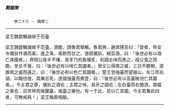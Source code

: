 

##### 戰國策
　　`卷二十三 ‧ 魏策二`

* * *

梁王魏嬰觴諸侯于范臺

梁王魏嬰觴諸侯于范臺。酒酣，請魯君舉觴。魯君興，避席擇言曰：「昔者，帝女令儀狄作酒而美，進之禹，禹飲而甘之，遂疏儀狄，絕旨酒，曰：『後世必有以酒亡其國者。』齊桓公夜半不嗛，易牙乃煎敖燔炙，和調五味而進之，桓公食之而飽，至旦不覺，曰：『後世必有以味亡其國者。』晉文公得南之威，三日不聽朝，遂推南之威而遠之，曰：『後世必有以色亡其國者。』楚王登強臺而望崩山，左江而右湖，以臨彷徨，其樂忘死，遂盟強臺而弗登，曰：『後世必有以高臺陂池亡其國者。』今主君之尊，儀狄之酒也；主君之味，易牙之調也；左白臺而右閭須，南威之美也；前夾林而後蘭臺，強臺之樂也。有一于此，足以亡其國。今主君兼此四者，可無戒與！」梁王稱善相屬。

* * *

